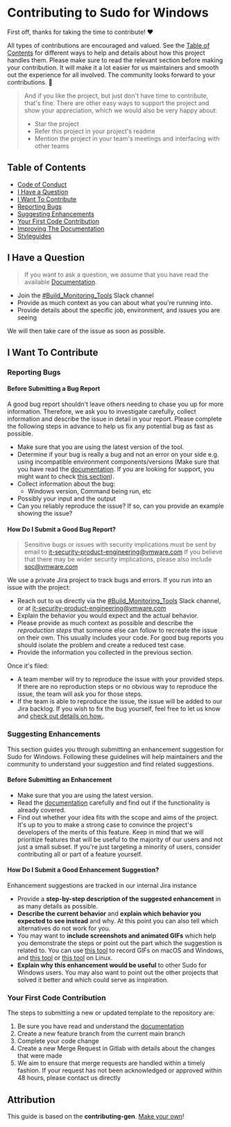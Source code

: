 ﻿<!-- omit in toc -->
# Contributing to Sudo for Windows

First off, thanks for taking the time to contribute! ❤️

All types of contributions are encouraged and valued. See the [Table of Contents](#table-of-contents) for different ways to help and details about how this project handles them. Please make sure to read the relevant section before making your contribution. It will make it a lot easier for us maintainers and smooth out the experience for all involved. The community looks forward to your contributions. 🎉

> And if you like the project, but just don't have time to contribute, that's fine. There are other easy ways to support the project and show your appreciation, which we would also be very happy about:
> - Star the project
> - Refer this project in your project's readme
> - Mention the project in your team's meetings and interfacing with other teams

<!-- omit in toc -->
## Table of Contents

- [Code of Conduct](CODE_OF_CONDUCT.md)
- [I Have a Question](#i-have-a-question)
- [I Want To Contribute](#i-want-to-contribute)
- [Reporting Bugs](#reporting-bugs)
- [Suggesting Enhancements](#suggesting-enhancements)
- [Your First Code Contribution](#your-first-code-contribution)
- [Improving The Documentation](#improving-the-documentation)
- [Styleguides](#styleguides)


## I Have a Question

> If you want to ask a question, we assume that you have read the available [Documentation](README.md).

- Join the [#Build_Monitoring_Tools](https://vmware.slack.com/archives/C05D6TWKZ1P) Slack channel
- Provide as much context as you can about what you're running into.
- Provide details about the specific job, environment, and issues you are seeing

We will then take care of the issue as soon as possible.

## I Want To Contribute

### Reporting Bugs

<!-- omit in toc -->
#### Before Submitting a Bug Report

A good bug report shouldn't leave others needing to chase you up for more information. Therefore, we ask you to investigate carefully, collect information and describe the issue in detail in your report. Please complete the following steps in advance to help us fix any potential bug as fast as possible.

- Make sure that you are using the latest version of the tool.
- Determine if your bug is really a bug and not an error on your side e.g. using incompatible environment components/versions (Make sure that you have read the [documentation](README.md). If you are looking for support, you might want to check [this section](#i-have-a-question)).
- Collect information about the bug:
    - Windows version, Command being run, etc
- Possibly your input and the output
- Can you reliably reproduce the issue? If so, can you provide an example showing the issue?

<!-- omit in toc -->
#### How Do I Submit a Good Bug Report?

> Sensitive bugs or issues with security implications must be sent by email to <it-security-product-engineering@vmware.com>
> If you believe that there may be wider security implications, please also include <soc@vmware.com>

We use a private Jira project to track bugs and errors. If you run into an issue with the project:

- Reach out to us directly via the [#Build_Monitoring_Tools](https://vmware.slack.com/archives/C05D6TWKZ1P) Slack channel, or at <it-security-product-engineering@vmware.com>
- Explain the behavior you would expect and the actual behavior.
- Please provide as much context as possible and describe the *reproduction steps* that someone else can follow to recreate the issue on their own. This usually includes your code. For good bug reports you should isolate the problem and create a reduced test case.
- Provide the information you collected in the previous section.

Once it's filed:

- A team member will try to reproduce the issue with your provided steps. If there are no reproduction steps or no obvious way to reproduce the issue, the team will ask you for those steps.
- If the team is able to reproduce the issue, the issue will be added to our Jira backlog. If you wish to fix the bug yourself, feel free to let us know and [check out details on how.](#your-first-code-contribution).


### Suggesting Enhancements

This section guides you through submitting an enhancement suggestion for Sudo for Windows. Following these guidelines will help maintainers and the community to understand your suggestion and find related suggestions.

<!-- omit in toc -->
#### Before Submitting an Enhancement

- Make sure that you are using the latest version.
- Read the [documentation](README.md) carefully and find out if the functionality is already covered.
- Find out whether your idea fits with the scope and aims of the project. It's up to you to make a strong case to convince the project's developers of the merits of this feature. Keep in mind that we will prioritize features that will be useful to the majority of our users and not just a small subset. If you're just targeting a minority of users, consider contributing all or part of a feature yourself.

<!-- omit in toc -->
#### How Do I Submit a Good Enhancement Suggestion?

Enhancement suggestions are tracked in our internal Jira instance

- Provide a **step-by-step description of the suggested enhancement** in as many details as possible.
- **Describe the current behavior** and **explain which behavior you expected to see instead** and why. At this point you can also tell which alternatives do not work for you.
- You may want to **include screenshots and animated GIFs** which help you demonstrate the steps or point out the part which the suggestion is related to. You can use [this tool](https://www.cockos.com/licecap/) to record GIFs on macOS and Windows, and [this tool](https://github.com/colinkeenan/silentcast) or [this tool](https://github.com/GNOME/byzanz) on Linux. <!-- this should only be included if the project has a GUI -->
- **Explain why this enhancement would be useful** to other Sudo for Windows users. You may also want to point out the other projects that solved it better and which could serve as inspiration.


### Your First Code Contribution
The steps to submitting a new or updated template to the repository are:
1. Be sure you have read and understand the [documentation](README.md)
2. Create a new feature branch from the current main branch
4. Complete your code change
5. Create a new Merge Request in Gitlab with details about the changes that were made
6. We aim to ensure that merge requests are handled within a timely fashion. If your request has not been acknowledged or approved within 48 hours, please contact us directly

## Attribution
This guide is based on the **contributing-gen**. [Make your own](https://github.com/bttger/contributing-gen)!
